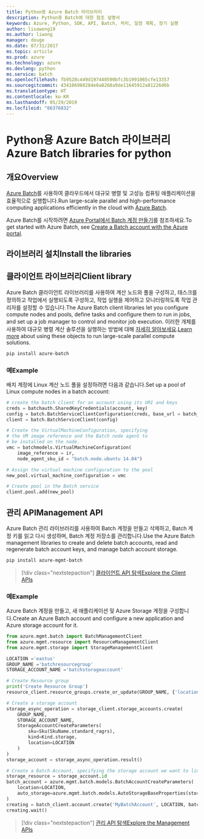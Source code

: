 ```yaml
---
title: Python용 Azure Batch 라이브러리
description: Python용 Batch에 대한 참조 설명서
keywords: Azure, Python, SDK, API, Batch, 처리, 일정 계획, 장기 실행
author: lisawong19
ms.author: liwong
manager: douge
ms.date: 07/31/2017
ms.topic: article
ms.prod: azure
ms.technology: azure
ms.devlang: python
ms.service: batch
ms.openlocfilehash: fb9528c449d197440590bfc3b1991065cfe13357
ms.sourcegitcommit: 434186988284e0a8268a9de11645912a81226d6b
ms.translationtype: HT
ms.contentlocale: ko-KR
ms.lasthandoff: 05/29/2019
ms.locfileid: "66376832"
---
```

# <a name="azure-batch-libraries-for-python"></a><span data-ttu-id="393ee-104">Python용 Azure Batch 라이브러리</span><span class="sxs-lookup"><span data-stu-id="393ee-104">Azure Batch libraries for python</span></span>

## <a name="overview"></a><span data-ttu-id="393ee-105">개요</span><span class="sxs-lookup"><span data-stu-id="393ee-105">Overview</span></span>

<span data-ttu-id="393ee-106">[Azure Batch](/azure/batch/batch-technical-overview)를 사용하여 클라우드에서 대규모 병렬 및 고성능 컴퓨팅 애플리케이션을 효율적으로 실행합니다.</span><span class="sxs-lookup"><span data-stu-id="393ee-106">Run large-scale parallel and high-performance computing applications efficiently in the cloud with [Azure Batch](/azure/batch/batch-technical-overview).</span></span>

<span data-ttu-id="393ee-107">Azure Batch를 시작하려면 [Azure Portal에서 Batch 계정 만들기](/azure/batch/batch-account-create-portal)를 참조하세요.</span><span class="sxs-lookup"><span data-stu-id="393ee-107">To get started with Azure Batch, see [Create a Batch account with the Azure portal](/azure/batch/batch-account-create-portal).</span></span>

## <a name="install-the-libraries"></a><span data-ttu-id="393ee-108">라이브러리 설치</span><span class="sxs-lookup"><span data-stu-id="393ee-108">Install the libraries</span></span>

## <a name="client-library"></a><span data-ttu-id="393ee-109">클라이언트 라이브러리</span><span class="sxs-lookup"><span data-stu-id="393ee-109">Client library</span></span>
<span data-ttu-id="393ee-110">Azure Batch 클라이언트 라이브러리를 사용하여 계산 노드와 풀을 구성하고, 태스크를 정의하고 작업에서 실행되도록 구성하고, 작업 실행을 제어하고 모니터링하도록 작업 관리자를 설정할 수 있습니다.</span><span class="sxs-lookup"><span data-stu-id="393ee-110">The Azure Batch client libraries let you configure compute nodes and pools, define tasks and configure them to run in jobs, and set up a job manager to control and monitor job execution.</span></span> <span data-ttu-id="393ee-111">이러한 개체를 사용하여 대규모 병렬 계산 솔루션을 실행하는 방법에 대해 [자세히 알아보세요](/azure/batch/batch-api-basics).</span><span class="sxs-lookup"><span data-stu-id="393ee-111">[Learn more](/azure/batch/batch-api-basics) about using these objects to run large-scale parallel compute solutions.</span></span>

```bash
pip install azure-batch
```
### <a name="example"></a><span data-ttu-id="393ee-112">예</span><span class="sxs-lookup"><span data-stu-id="393ee-112">Example</span></span>

<span data-ttu-id="393ee-113">배치 계정에 Linux 계산 노드 풀을 설정하려면 다음과 같습니다.</span><span class="sxs-lookup"><span data-stu-id="393ee-113">Set up a pool of Linux compute nodes in a batch account:</span></span>

```python
# create the batch client for an account using its URI and keys
creds = batchauth.SharedKeyCredentials(account, key)
config = batch.BatchServiceClientConfiguration(creds, base_url = batch_url)
client = batch.BatchServiceClient(config)

# Create the VirtualMachineConfiguration, specifying
# the VM image reference and the Batch node agent to
# be installed on the node.
vmc = batchmodels.VirtualMachineConfiguration(
    image_reference = ir,
    node_agent_sku_id = "batch.node.ubuntu 14.04")

# Assign the virtual machine configuration to the pool
new_pool.virtual_machine_configuration = vmc

# Create pool in the Batch service
client.pool.add(new_pool)
```

## <a name="management-api"></a><span data-ttu-id="393ee-114">관리 API</span><span class="sxs-lookup"><span data-stu-id="393ee-114">Management API</span></span>
<span data-ttu-id="393ee-115">Azure Batch 관리 라이브러리를 사용하여 Batch 계정을 만들고 삭제하고, Batch 계정 키를 읽고 다시 생성하며, Batch 계정 저장소를 관리합니다.</span><span class="sxs-lookup"><span data-stu-id="393ee-115">Use the Azure Batch management libraries to create and delete batch accounts, read and regenerate batch account keys, and manage batch account storage.</span></span>

```bash
pip install azure-mgmt-batch
```
> [!div class="nextstepaction"]
> [<span data-ttu-id="393ee-116">클라이언트 API 탐색</span><span class="sxs-lookup"><span data-stu-id="393ee-116">Explore the Client APIs</span></span>](/python/api/overview/azure/batch/client)

### <a name="example"></a><span data-ttu-id="393ee-117">예</span><span class="sxs-lookup"><span data-stu-id="393ee-117">Example</span></span>
<span data-ttu-id="393ee-118">Azure Batch 계정을 만들고, 새 애플리케이션 및 Azure Storage 계정을 구성합니다.</span><span class="sxs-lookup"><span data-stu-id="393ee-118">Create an Azure Batch account and configure a new application and Azure storage account for it.</span></span>

```python
from azure.mgmt.batch import BatchManagementClient
from azure.mgmt.resource import ResourceManagementClient
from azure.mgmt.storage import StorageManagementClient

LOCATION ='eastus'
GROUP_NAME ='batchresourcegroup'
STORAGE_ACCOUNT_NAME ='batchstorageaccount'

# Create Resource group
print('Create Resource Group')
resource_client.resource_groups.create_or_update(GROUP_NAME, {'location': LOCATION})

# Create a storage account
storage_async_operation = storage_client.storage_accounts.create(
    GROUP_NAME,
    STORAGE_ACCOUNT_NAME,
    StorageAccountCreateParameters(
        sku=Sku(SkuName.standard_ragrs),
        kind=Kind.storage,
        location=LOCATION
    )
)
storage_account = storage_async_operation.result()

# Create a Batch Account, specifying the storage account we want to link
storage_resource = storage_account.id
batch_account = azure.mgmt.batch.models.BatchAccountCreateParameters(
    location=LOCATION,
    auto_storage=azure.mgmt.batch.models.AutoStorageBaseProperties(storage_resource)
)
creating = batch_client.account.create('MyBatchAccount', LOCATION, batch_account)
creating.wait()
```

> [!div class="nextstepaction"]
> [<span data-ttu-id="393ee-119">관리 API 탐색</span><span class="sxs-lookup"><span data-stu-id="393ee-119">Explore the Management APIs</span></span>](/python/api/overview/azure/batch/management)
